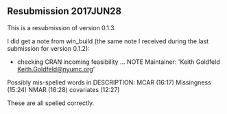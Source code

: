 ## Resubmission 2017JUN28

This is a resubmission of version 0.1.3. 

I did get a note from win_build (the same note I received during the last submission for version 0.1.2):

* checking CRAN incoming feasibility ... NOTE
Maintainer: 'Keith Goldfeld <Keith.Goldfeld@nyumc.org>'

Possibly mis-spelled words in DESCRIPTION:
  MCAR (16:17)
  Missingness (15:24)
  NMAR (16:28)
  covariates (12:27)
  
These are all spelled correctly.
